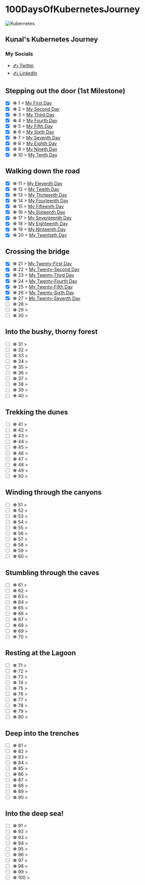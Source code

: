 # 100DaysOfKubernetesJourney
![Kubernetes](https://upload.wikimedia.org/wikipedia/commons/thumb/6/67/Kubernetes_logo.svg/798px-Kubernetes_logo.svg.png)


## Kunal's Kubernetes Journey

### My Socials
- [✍️ Twitter](https://twitter.com/kverma_twt)
- [✍️ LinkedIn](https://www.linkedin.com/in/verma-kunal)

## Stepping out the door (1st Milestone)

- [X] ☸ 1 > [My First Day](Journey/001/Readme.md)
- [X] ☸ 2 > [My Second Day](Journey/002/Readme.md)
- [X] ☸ 3 > [My Third Day](Journey/003/Readme.md)
- [X] ☸ 4 > [My Fourth Day](Journey/004/Readme.md)
- [X] ☸ 5 > [My Fifth Day](Journey/005/Readme.md)
- [X] ☸ 6 > [My Sixth Day](Journey/006/Readme.md)
- [X] ☸ 7 > [My Seventh Day](Journey/007/Readme.md)
- [X] ☸ 8 > [My Eighth Day](Journey/008/Readme.md)
- [X] ☸ 9 > [My Nineth Day](Journey/009/Readme.md)
- [X] ☸ 10 > [My Tenth Day](Journey/010/Readme.md)

## Walking down the road

- [X] ☸ 11 > [My Eleventh Day](Journey/011/Readme.md)
- [X] ☸ 12 > [My Twelth Day](Journey/012/Readme.md)
- [X] ☸ 13 > [My Thirteenth Day](Journey/013/Readme.md)
- [X] ☸ 14 > [My Fourteenth Day](Journey/014/Readme.md)
- [X] ☸ 15 > [My Fifteenth Day](Journey/015/Readme.md)
- [X] ☸ 16 > [My Sixteenth Day](Journey/016/Readme.md)
- [X] ☸ 17 > [My Seventeenth Day](Journey/017/Readme.md)
- [X] ☸ 18 > [My Eighteenth Day](Journey/018/Readme.md)
- [X] ☸ 19 > [My Ninteenth Day](Journey/019/Readme.md)
- [X] ☸ 20 > [My Twentiath Day](Journey/020/Readme.md)

## Crossing the bridge

- [X] ☸ 21 > [My Twenty-First Day](Journey/021/Readme.md)
- [X] ☸ 22 > [My Twenty-Second Day](Journey/022/Readme.md)
- [X] ☸ 23 > [My Twenty-Third Day](Journey/023/Readme.md)
- [X] ☸ 24 > [My Twenty-Fourth Day](Journey/024/Readme.md)
- [X] ☸ 25 > [My Twenty-Fifth Day](Journey/025/Readme.md)
- [X] ☸ 26 > [My Twenty-Sixth Day](Journey/026/Readme.md)
- [X] ☸ 27 > [My Twenty-Seventh Day](Journey/027/Readme.md)
- [ ] ☸ 28 > [](Journey/028/Readme.md)
- [ ] ☸ 29 > [](Journey/029/Readme.md)
- [ ] ☸ 30 > [](Journey/030/Readme.md)

## Into the bushy, thorny forest

- [ ] ☸ 31 > [](Journey/031/Readme.md)
- [ ] ☸ 32 > [](Journey/032/Readme.md)
- [ ] ☸ 33 > [](Journey/033/Readme.md)
- [ ] ☸ 34 > [](Journey/034/Readme.md)
- [ ] ☸ 35 > [](Journey/035/Readme.md)
- [ ] ☸ 36 > [](Journey/036/Readme.md)
- [ ] ☸ 37 > [](Journey/037/Readme.md)
- [ ] ☸ 38 > [](Journey/038/Readme.md)
- [ ] ☸ 39 > [](Journey/039/Readme.md)
- [ ] ☸ 40 > [](Journey/040/Readme.md)

## Trekking the dunes

- [ ] ☸ 41 > [](Journey/041/Readme.md)
- [ ] ☸ 42 > [](Journey/042/Readme.md)
- [ ] ☸ 43 > [](Journey/043/Readme.md)
- [ ] ☸ 44 > [](Journey/044/Readme.md)
- [ ] ☸ 45 > [](Journey/045/Readme.md)
- [ ] ☸ 46 > [](Journey/046/Readme.md)
- [ ] ☸ 47 > [](Journey/047/Readme.md)
- [ ] ☸ 48 > [](Journey/048/Readme.md)
- [ ] ☸ 49 > [](Journey/049/Readme.md)
- [ ] ☸ 50 > [](Journey/050/Readme.md)

## Winding through the canyons

- [ ] ☸ 51 > [](Journey/051/Readme.md)
- [ ] ☸ 52 > [](Journey/052/Readme.md)
- [ ] ☸ 53 > [](Journey/053/Readme.md)
- [ ] ☸ 54 > [](Journey/054/Readme.md)
- [ ] ☸ 55 > [](Journey/055/Readme.md)
- [ ] ☸ 56 > [](Journey/056/Readme.md)
- [ ] ☸ 57 > [](Journey/057/Readme.md)
- [ ] ☸ 58 > [](Journey/058/Readme.md)
- [ ] ☸ 59 > [](Journey/059/Readme.md)
- [ ] ☸ 60 > [](Journey/060/Readme.md)

## Stumbling through the caves

- [ ] ☸ 61 > [](Journey/061/Readme.md)
- [ ] ☸ 62 > [](Journey/062/Readme.md)
- [ ] ☸ 63 > [](Journey/063/Readme.md)
- [ ] ☸ 64 > [](Journey/064/Readme.md)
- [ ] ☸ 65 > [](Journey/065/Readme.md)
- [ ] ☸ 66 > [](Journey/066/Readme.md)
- [ ] ☸ 67 > [](Journey/067/Readme.md)
- [ ] ☸ 68 > [](Journey/068/Readme.md)
- [ ] ☸ 69 > [](Journey/069/Readme.md)
- [ ] ☸ 70 > [](Journey/070/Readme.md)

## Resting at the Lagoon

- [ ] ☸ 71 > [](Journey/071/Readme.md)
- [ ] ☸ 72 > [](Journey/072/Readme.md)
- [ ] ☸ 73 > [](Journey/073/Readme.md)
- [ ] ☸ 74 > [](Journey/074/Readme.md)
- [ ] ☸ 75 > [](Journey/075/Readme.md)
- [ ] ☸ 76 > [](Journey/076/Readme.md)
- [ ] ☸ 77 > [](Journey/077/Readme.md)
- [ ] ☸ 78 > [](Journey/078/Readme.md)
- [ ] ☸ 79 > [](Journey/079/Readme.md)
- [ ] ☸ 80 > [](Journey/080/Readme.md)

## Deep into the trenches

- [ ] ☸ 81 > [](Journey/081/Readme.md)
- [ ] ☸ 82 > [](Journey/082/Readme.md)
- [ ] ☸ 83 > [](Journey/083/Readme.md)
- [ ] ☸ 84 > [](Journey/084/Readme.md)
- [ ] ☸ 85 > [](Journey/085/Readme.md)
- [ ] ☸ 86 > [](Journey/086/Readme.md)
- [ ] ☸ 87 > [](Journey/087/Readme.md)
- [ ] ☸ 88 > [](Journey/088/Readme.md)
- [ ] ☸ 89 > [](Journey/089/Readme.md)
- [ ] ☸ 90 > [](Journey/090/Readme.md)

## Into the deep sea!

- [ ] ☸ 91 > [](Journey/091/Readme.md)
- [ ] ☸ 92 > [](Journey/092/Readme.md)
- [ ] ☸ 93 > [](Journey/093/Readme.md)
- [ ] ☸ 94 > [](Journey/094/Readme.md)
- [ ] ☸ 95 > [](Journey/095/Readme.md)
- [ ] ☸ 96 > [](Journey/096/Readme.md)
- [ ] ☸ 97 > [](Journey/097/Readme.md)
- [ ] ☸ 98 > [](Journey/098/Readme.md)
- [ ] ☸ 99 > [](Journey/099/Readme.md)
- [ ] ☸ 100 > [](Journey/100/Readme.md)
